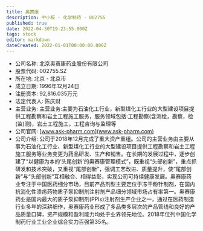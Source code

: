```yaml
---
title: 奥赛康
description: 中小板 - 化学制药 - 002755
published: true
date: 2022-04-30T19:23:55.000Z
tags: stock
editor: markdown
dateCreated: 2022-01-01T00:00:00.000Z
---
```


- 公司名称: 北京奥赛康药业股份有限公司
- 股票代码: 002755.SZ
- 所在地: 北京 - 北京市
- 成立日期: 1996年12月24日
- 注册资本: 92,816.035万元
- 法定代表人: 陈庆财
- 主营业务: 主营业务:主要为石油化工行业，新型煤化工行业的大型建设项目提供工程勘察和岩土工程施工服务，服务领域包括:工程勘察(含测绘，勘察，检(监)测)，岩土工程施工，工程咨询与监理等
- 公司官网: [www.ask-pharm.com](www.ask-pharm.com)
- 公司介绍: 公司于2018年12月完成了重大资产重组。公司的主营业务由主要从事为石油化工行业、新型煤化工行业的大型建设项目提供工程勘察和岩土工程施工服务等业务变更为药品研发、生产和销售。在长期的发展过程中，逐步创建了“以健康为本的‘头尾创新’的奥赛康管理模式”，既重视“头部创新”，重点抓研发和技术突破，又重视“尾部创新”，强调工艺改进、质量提升，使“尾部创新”与“头部创新”互相融合、相得益彰，实现公司可持续健康发展。奥赛康药业专注于中国医药细分市场，目前产品剂型主要定位于冻干粉针制剂，在国内抗消化性溃疡药物质子泵抑制剂注射剂产品细分领域市场占有率第一。奥赛康药业是国内最大的质子泵抑制剂(PPIs)注射剂生产企业之一，通过在医药制造行业多年的深耕细作，奥赛康药业形成了多品类多层次的产品管线和良好的产品质量口碑，资产规模和盈利能力均处于业界领先地位。2018年位列中国化学制药行业工业企业综合实力百强第35名。


